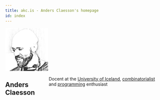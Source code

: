 ```yaml
---
title: akc.is - Anders Claesson's homepage
id: index
---
```

<div class="three columns alpha">
<a href="images/akc-fpsac09.png"><img id="me" src="images/anders-claesson.png" alt="Anders Claesson"/></a>
</div>
<div class="seven columns omega">

## Anders Claesson

Docent at the [University of Iceland](http://english.hi.is/),
[combinatorialist](/papers/) and
[programming](/code/) enthusiast

</div>
